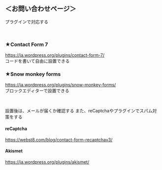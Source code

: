 ## ＜お問い合わせページ＞

プラグインで対応する

<br>

### ★Contact Form 7

https://ja.wordpress.org/plugins/contact-form-7/  
コードを書いて自由に設置できる

### ★Snow monkey forms

https://ja.wordpress.org/plugins/snow-monkey-forms/  
ブロックエディターで設置できる

<br>

設置後は、メールが届くか確認する
また、reCaptchaやプラグインでスパム対策をする  
#### reCaptcha
https://webst8.com/blog/contact-form-recaptchav3/
#### Akismet
https://ja.wordpress.org/plugins/akismet/